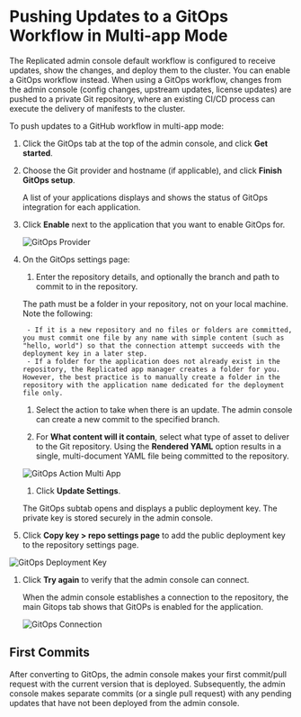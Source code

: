 # Pushing Updates to a GitOps Workflow in Multi-app Mode

The Replicated admin console default workflow is configured to receive updates, show the changes, and deploy them to the cluster. You can enable a GitOps workflow instead.
When using a GitOps workflow, changes from the admin console (config changes, upstream updates, license updates) are pushed to a private Git repository, where an existing CI/CD process can execute the delivery of manifests to the cluster.

To push updates to a GitHub workflow in multi-app mode:

1. Click the GitOps tab at the top of the admin console, and click **Get started**.

1. Choose the Git provider and hostname (if applicable), and click **Finish GitOps setup**.

    A list of your applications displays and shows the status of GitOps integration for each application.

1. Click **Enable** next to the application that you want to enable GitOps for.

    ![GitOps Provider](/images/gitops-apps.png)

1. On the GitOps settings page:

    1. Enter the repository details, and optionally the branch and path to commit to in the repository.

      The path must be a folder in your repository, not on your local machine. Note the following:

        - If it is a new repository and no files or folders are committed, you must commit one file by any name with simple content (such as "hello, world") so that the connection attempt succeeds with the deployment key in a later step.
        - If a folder for the application does not already exist in the repository, the Replicated app manager creates a folder for you. However, the best practice is to manually create a folder in the repository with the application name dedicated for the deployment file only.

    1. Select the action to take when there is an update. The admin console can create a new commit to the specified branch.

    1. For **What content will it contain**, select what type of asset to deliver to the Git repository. Using the **Rendered YAML** option results in a single, multi-document YAML file being committed to the repository.

      ![GitOps Action Multi App](/images/gitops-action-new-multi.png)

    1. Click **Update Settings**.

      The GitOps subtab opens and displays a public deployment key. The private key is stored securely in the admin console.

1. Click **Copy key > repo settings page** to add the public deployment key to the repository settings page.

  ![GitOps Deployment Key](/images/gitops-deployment-key.png)

1. Click **Try again** to verify that the admin console can connect.

    When the admin console establishes a connection to the repository, the main Gitops tab shows that GitOPs is enabled for the application.

    ![GitOps Connection](/images/gitops-connected-multi.png)

## First Commits

After converting to GitOps, the admin console makes your first commit/pull request with the current version that is deployed.
Subsequently, the admin console makes separate commits (or a single pull request) with any pending updates that have not been deployed from the admin console.
